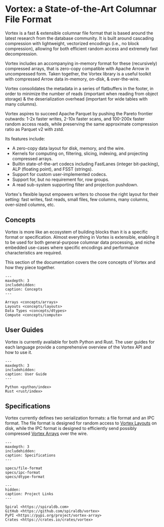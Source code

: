 # Vortex: a State-of-the-Art Columnar File Format

Vortex is a fast & extensible columnar file format that is based around the latest research from the
database community. It is built around cascading compression with lightweight, vectorized encodings
(i.e., no block compression), allowing for both efficient random access and extremely fast
decompression.

Vortex includes an accompanying in-memory format for these (recursively) compressed arrays,
that is zero-copy compatible with Apache Arrow in uncompressed form. Taken together, the Vortex
library is a useful toolkit with compressed Arrow data in-memory, on-disk, & over-the-wire.

Vortex consolidates the metadata in a series of flatbuffers in the footer, in order to minimize
the number of reads (important when reading from object storage) & the deserialization overhead
(important for wide tables with many columns).

Vortex aspires to succeed Apache Parquet by pushing the Pareto frontier outwards: 1-2x faster
writes, 2-10x faster scans, and 100-200x faster random access reads, while preserving the same
approximate compression ratio as Parquet v2 with zstd.

Its features include:

- A zero-copy data layout for disk, memory, and the wire.
- Kernels for computing on, filtering, slicing, indexing, and projecting compressed arrays.
- Builtin state-of-the-art codecs including FastLanes (integer bit-packing), ALP (floating point),
  and FSST (strings).
- Support for custom user-implemented codecs.
- Support for, but no requirement for, row groups.
- A read sub-system supporting filter and projection pushdown.

Vortex's flexible layout empowers writers to choose the right layout for their setting: fast writes,
fast reads, small files, few columns, many columns, over-sized columns, etc.

## Concepts

Vortex is more like an ecosystem of building blocks than it is a specific format or specification. Almost everything
in Vortex is extensible, enabling it to be used for both general-purpose columnar data processing, and niche
embedded use-cases where specific encodings and performance characteristics are required.

This section of the documentation covers the core concepts of Vortex and how they piece together.

```{toctree}
---
maxdepth: 3
includehidden:
caption: Concepts
---

Arrays <concepts/arrays>
Layouts <concepts/layouts>
Data Types <concepts/dtypes>
Compute <concepts/compute>
```

## User Guides

Vortex is currently available for both Python and Rust. The user guides for each language provide a comprehensive
overview of the Vortex API and how to use it.

```{toctree}
---
maxdepth: 3
includehidden:
caption: User Guide
---

Python <python/index>
Rust <rust/index>
```

## Specifications

Vortex currently defines two serialization formats: a file format and an IPC format. The file format is designed for
random access to [Vortex Layouts](/concepts/layouts) on disk, while the IPC format is designed to efficiently send
possibly compressed [Vortex Arrays](/concepts/arrays) over the wire.

```{toctree}
---
maxdepth: 3
includehidden:
caption: Specifications
---

specs/file-format
specs/ipc-format
specs/dtype-format
```

```{toctree}
---
hidden:
caption: Project Links
---

Spiral <https://spiraldb.com>
GitHub <https://github.com/spiraldb/vortex>
PyPI <https://pypi.org/project/vortex-array>
Crates <https://crates.io/crates/vortex>
```
